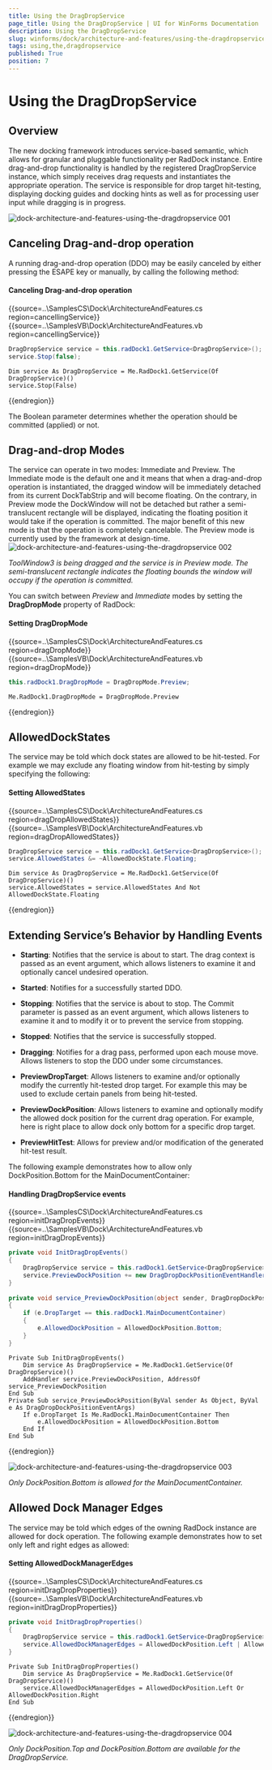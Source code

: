 ```yaml
---
title: Using the DragDropService
page_title: Using the DragDropService | UI for WinForms Documentation
description: Using the DragDropService
slug: winforms/dock/architecture-and-features/using-the-dragdropservice
tags: using,the,dragdropservice
published: True
position: 7
---
```


# Using the DragDropService
 
## Overview

The new docking framework introduces service-based semantic, which allows for granular and pluggable functionality per RadDock instance. Entire drag-and-drop functionality is handled by the registered DragDropService instance, which simply receives drag requests and instantiates the appropriate operation. The service is responsible for drop target hit-testing, displaying docking guides and docking hints as well as for processing user input while dragging is in progress.

![dock-architecture-and-features-using-the-dragdropservice 001](images/dock-architecture-and-features-using-the-dragdropservice001.png)

## Canceling Drag-and-drop operation

A running drag-and-drop operation (DDO) may be easily canceled by either pressing the ESAPE key or manually, by calling the following method:

#### Canceling Drag-and-drop operation 
 

{{source=..\SamplesCS\Dock\ArchitectureAndFeatures.cs region=cancellingService}} 
{{source=..\SamplesVB\Dock\ArchitectureAndFeatures.vb region=cancellingService}} 

````C#
DragDropService service = this.radDock1.GetService<DragDropService>();
service.Stop(false);

````
````VB.NET
Dim service As DragDropService = Me.RadDock1.GetService(Of DragDropService)()
service.Stop(False)

````

{{endregion}} 
 
The Boolean parameter determines whether the operation should be committed (applied) or not.

## Drag-and-drop Modes

The service can operate in two modes: Immediate and Preview. The Immediate mode is the default one and it means that when a drag-and-drop operation is instantiated, the dragged window will be immediately detached from its current DockTabStrip and will become floating. On the contrary, in Preview mode the DockWindow will not be detached but rather a semi-translucent rectangle will be displayed, indicating the floating position it would take if the operation is committed. The major benefit of this new mode is that the operation is completely cancelable. The Preview mode is currently used by the framework at design-time.![dock-architecture-and-features-using-the-dragdropservice 002](images/dock-architecture-and-features-using-the-dragdropservice002.png)

*ToolWindow3 is being dragged and the service is in Preview mode. The semi-translucent rectangle indicates the floating bounds the window will occupy if the operation is committed.*
 
You can switch between *Preview* and *Immediate* modes by setting the __DragDropMode__ property of RadDock:

#### Setting DragDropMode 
 
{{source=..\SamplesCS\Dock\ArchitectureAndFeatures.cs region=dragDropMode}} 
{{source=..\SamplesVB\Dock\ArchitectureAndFeatures.vb region=dragDropMode}} 

````C#
this.radDock1.DragDropMode = DragDropMode.Preview;

````
````VB.NET
Me.RadDock1.DragDropMode = DragDropMode.Preview

````

{{endregion}} 
 
## AllowedDockStates

The service may be told which dock states are allowed to be hit-tested. For example we may exclude any floating window from hit-testing by simply specifying the following:

#### Setting AllowedStates 

{{source=..\SamplesCS\Dock\ArchitectureAndFeatures.cs region=dragDropAllowedStates}} 
{{source=..\SamplesVB\Dock\ArchitectureAndFeatures.vb region=dragDropAllowedStates}} 

````C#
DragDropService service = this.radDock1.GetService<DragDropService>();
service.AllowedStates &= ~AllowedDockState.Floating;

````
````VB.NET
Dim service As DragDropService = Me.RadDock1.GetService(Of DragDropService)()
service.AllowedStates = service.AllowedStates And Not AllowedDockState.Floating

````

{{endregion}} 
 
## Extending Service’s Behavior by Handling Events

* __Starting__: Notifies that the service is about to start. The drag context is passed as an event argument, which allows listeners to examine it and optionally cancel undesired operation.

* __Started__: Notifies for a successfully started DDO.

* __Stopping__: Notifies that the service is about to stop. The Commit parameter is passed as an event argument, which allows listeners to examine it and to modify it or to prevent the service from stopping.

* __Stopped__: Notifies that the service is successfully stopped.

* __Dragging__: Notifies for a drag pass, performed upon each mouse move. Allows listeners to stop the DDO under some circumstances.

* __PreviewDropTarget__: Allows listeners to examine and/or optionally modify the currently hit-tested drop target. For example this may be used to exclude certain panels from being hit-tested.

* __PreviewDockPosition__: Allows listeners to examine and optionally modify the allowed dock position for the current drag operation. For example, here is right place to allow dock only bottom for a specific drop target.

* __PreviewHitTest__: Allows for preview and/or modification of the generated hit-test result.



The following example demonstrates how to allow only DockPosition.Bottom for the MainDocumentContainer:


#### Handling DragDropService events 

{{source=..\SamplesCS\Dock\ArchitectureAndFeatures.cs region=initDragDropEvents}} 
{{source=..\SamplesVB\Dock\ArchitectureAndFeatures.vb region=initDragDropEvents}} 

````C#
private void InitDragDropEvents()
{
    DragDropService service = this.radDock1.GetService<DragDropService>();
    service.PreviewDockPosition += new DragDropDockPositionEventHandler(service_PreviewDockPosition);
}
      
private void service_PreviewDockPosition(object sender, DragDropDockPositionEventArgs e)
{
    if (e.DropTarget == this.radDock1.MainDocumentContainer)
    {
        e.AllowedDockPosition = AllowedDockPosition.Bottom;
    }
}

````
````VB.NET
Private Sub InitDragDropEvents()
    Dim service As DragDropService = Me.RadDock1.GetService(Of DragDropService)()
    AddHandler service.PreviewDockPosition, AddressOf service_PreviewDockPosition
End Sub
Private Sub service_PreviewDockPosition(ByVal sender As Object, ByVal e As DragDropDockPositionEventArgs)
    If e.DropTarget Is Me.RadDock1.MainDocumentContainer Then
        e.AllowedDockPosition = AllowedDockPosition.Bottom
    End If
End Sub

````

{{endregion}} 
 
![dock-architecture-and-features-using-the-dragdropservice 003](images/dock-architecture-and-features-using-the-dragdropservice003.png)

*Only DockPosition.Bottom is allowed for the MainDocumentContainer.*
 
## Allowed Dock Manager Edges

The service may be told which edges of the owning RadDock instance are allowed for dock operation. The following example demonstrates how to set only left and right edges as allowed:

#### Setting AllowedDockManagerEdges 

{{source=..\SamplesCS\Dock\ArchitectureAndFeatures.cs region=initDragDropProperties}} 
{{source=..\SamplesVB\Dock\ArchitectureAndFeatures.vb region=initDragDropProperties}} 

````C#
private void InitDragDropProperties()
{
    DragDropService service = this.radDock1.GetService<DragDropService>();
    service.AllowedDockManagerEdges = AllowedDockPosition.Left | AllowedDockPosition.Right;
}

````
````VB.NET
Private Sub InitDragDropProperties()
    Dim service As DragDropService = Me.RadDock1.GetService(Of DragDropService)()
    service.AllowedDockManagerEdges = AllowedDockPosition.Left Or AllowedDockPosition.Right
End Sub

````

{{endregion}} 


![dock-architecture-and-features-using-the-dragdropservice 004](images/dock-architecture-and-features-using-the-dragdropservice004.png)

*Only DockPosition.Top and DockPosition.Bottom are available for the DragDropService.*
